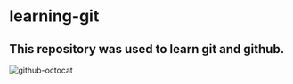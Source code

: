 # learning-git

## This repository was used to learn git and github.

![github-octocat](https://user-images.githubusercontent.com/28265373/160191058-a00892c7-9d2c-4c74-a9cf-2d406064cbdd.png)
